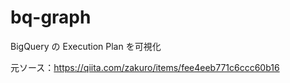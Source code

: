 # bq-graph
BigQuery の Execution Plan を可視化

元ソース：https://qiita.com/zakuro/items/fee4eeb771c6ccc60b16
